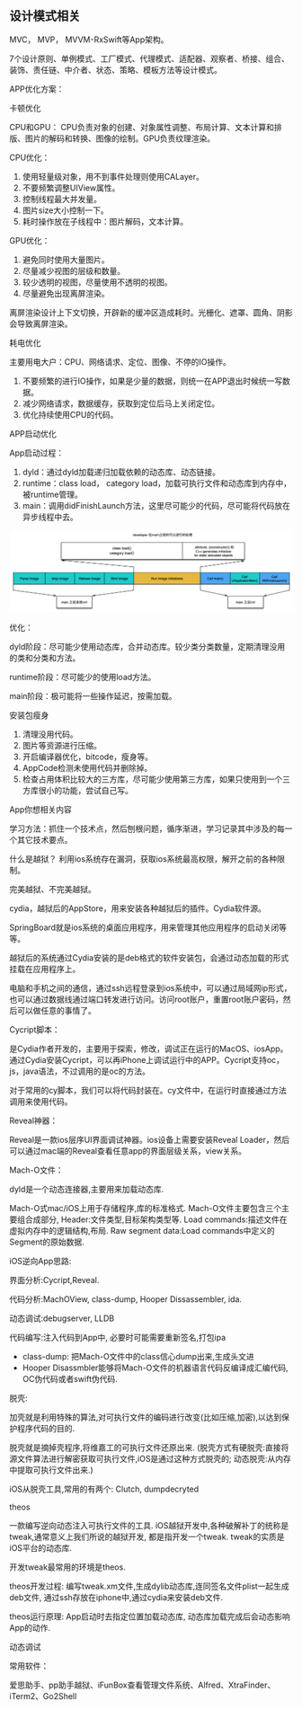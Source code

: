 ## 设计模式相关

MVC， MVP， MVVM-RxSwift等App架构。

7个设计原则、单例模式、工厂模式、代理模式、适配器、观察者、桥接、组合、装饰、责任链、中介者、状态、策略、模板方法等设计模式。









APP优化方案：

卡顿优化

CPU和GPU： CPU负责对象的创建、对象属性调整、布局计算、文本计算和排版、图片的解码和转换、图像的绘制。GPU负责纹理渲染。

CPU优化：

1. 使用轻量级对象，用不到事件处理则使用CALayer。
2. 不要频繁调整UIView属性。
3. 控制线程最大并发量。
4. 图片size大小控制一下。
5. 耗时操作放在子线程中：图片解码，文本计算。

GPU优化：

1. 避免同时使用大量图片。
2. 尽量减少视图的层级和数量。
3. 较少透明的视图，尽量使用不透明的视图。
4. 尽量避免出现离屏渲染。

离屏渲染设计上下文切换，开辟新的缓冲区造成耗时。光栅化、遮罩、圆角、阴影会导致离屏渲染。



耗电优化

主要用电大户：CPU、网络请求、定位、图像、不停的IO操作。

1. 不要频繁的进行IO操作，如果是少量的数据，则统一在APP退出时候统一写数据。
2. 减少网络请求，数据缓存，获取到定位后马上关闭定位。
3. 优化持续使用CPU的代码。



APP启动优化

App启动过程：

1. dyld：通过dyld加载递归加载依赖的动态库、动态链接。
2. runtime：class load， category load，加载可执行文件和动态库到内存中，被runtime管理。
3. main：调用didFinishLaunch方法，这里尽可能少的代码，尽可能将代码放在异步线程中去。

![](../resourse/images/sidjfasinaskdfalsdfueifk.png)

优化：

dyld阶段：尽可能少使用动态库，合并动态库。较少类分类数量，定期清理没用的类和分类和方法。

runtime阶段：尽可能少的使用load方法。

main阶段：极可能将一些操作延迟，按需加载。



安装包瘦身

1. 清理没用代码。
2. 图片等资源进行压缩。
3. 开启编译器优化，bitcode，瘦身等。
4. AppCode检测未使用代码并删除掉。
5. 检查占用体积比较大的三方库，尽可能少使用第三方库，如果只使用到一个三方库很小的功能，尝试自己写。



App你想相关内容

学习方法：抓住一个技术点，然后刨根问题，循序渐进，学习记录其中涉及的每一个其它技术要点。

什么是越狱？ 利用ios系统存在漏洞，获取ios系统最高权限，解开之前的各种限制。

完美越狱、不完美越狱。

cydia，越狱后的AppStore，用来安装各种越狱后的插件。Cydia软件源。

SpringBoard就是ios系统的桌面应用程序，用来管理其他应用程序的启动关闭等等。

越狱后的系统通过Cydia安装的是deb格式的软件安装包，会通过动态加载的形式挂载在应用程序上。

电脑和手机之间的通信，通过ssh远程登录到ios系统中，可以通过局域网ip形式，也可以通过数据线通过端口转发进行访问。访问root账户，重置root账户密码，然后可以做任意的事情了。

Cycript脚本：

是Cydia作者开发的，主要用于探索，修改，调试正在运行的MacOS、iosApp。通过Cydia安装Cycript，可以再iPhone上调试运行中的APP。Cycript支持oc，js，java语法，不过调用的是oc的方法。

对于常用的cy脚本，我们可以将代码封装在。cy文件中，在运行时直接通过方法调用来使用代码。

Reveal神器：

Reveal是一款ios层序UI界面调试神器。ios设备上需要安装Reveal Loader，然后可以通过mac端的Reveal查看任意app的界面层级关系，view关系。



Mach-O文件：

dyld是一个动态连接器,主要用来加载动态库.

Mach-O式mac/iOS上用于存储程序,库的标准格式. Mach-O文件主要包含三个主要组合成部分, Header:文件类型,目标架构类型等. Load commands:描述文件在虚拟内存中的逻辑结构,布局. Raw segment data:Load commands中定义的Segment的原始数据.



iOS逆向App思路:

界面分析:Cycript,Reveal.

代码分析:MachOView, class-dump, Hooper Dissassembler, ida.

动态调试:debugserver, LLDB

代码编写:注入代码到App中, 必要时可能需要重新签名,打包ipa

* class-dump: 把Mach-O文件中的class信心dump出来,生成头文进
* Hooper Disassmbler能够将Mach-O文件的机器语言代码反编译成汇编代码, OC伪代码或者swift伪代码.



脱壳:

加壳就是利用特殊的算法,对可执行文件的编码进行改变(比如压缩,加密),以达到保护程序代码的目的.

脱壳就是摘掉壳程序,将维嘉工的可执行文件还原出来.  (脱壳方式有硬脱壳:直接将源文件算法进行解密获取可执行文件,iOS是通过这种方式脱壳的; 动态脱壳:从内存中提取可执行文件出来.)

iOS从脱壳工具,常用的有两个: Clutch, dumpdecryted



theos

一款编写逆向动态注入可执行文件的工具. iOS越狱开发中,各种破解补丁的统称是tweak,通常意义上我们所说的越狱开发, 都是指开发一个tweak. tweak的实质是iOS平台的动态库.

开发tweak最常用的环境是theos.

theos开发过程: 编写tweak.xm文件,生成dylib动态库,连同签名文件plist一起生成deb文件, 通过ssh存放在iphone中,通过cydia来安装deb文件.

theos运行原理: App启动时去指定位置加载动态库, 动态库加载完成后会动态影响App的动作.



动态调试









常用软件：

爱思助手、pp助手越狱、iFunBox查看管理文件系统、Alfred、XtraFinder、iTerm2、Go2Shell







